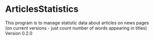 # ArticlesStatistics
This program is to manage statistic data about articles on news pages <br>
(on current versions - just count number of words appearing in titles) <br>
Version 0.2.0 
